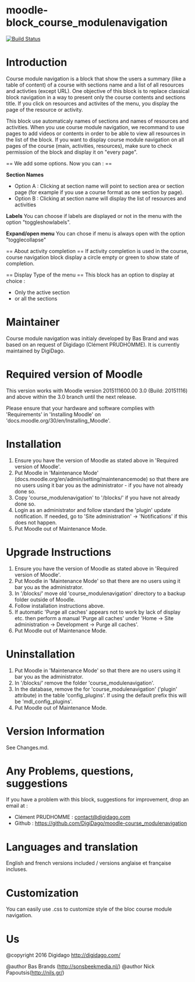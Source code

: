 # moodle-block_course_modulenavigation

[![Build Status](https://travis-ci.org/nikpap/moodle_course_menunavigation.svg?branch=master)](https://travis-ci.org/nikpap/moodle_course_menunavigation)

Introduction
============
Course module navigation is a block that show the users a summary (like a table of content) of a course with sections name and a list of all resources and activties (except URL). One objective of this block is to replace classical block navigation in a way to present only the course contents and sections title.
If you click on resources and activites of the menu, you display the page of the resource or activity.

This block use automaticaly names of sections and names of resources and activities. When you use course module navigation, we recommand to use pages to add videos or contents in order to be able to view all resources in the list of the block.
If you want to display course module navigation on all pages of the course (main, activities, resources), make sure to check permission of the block and display it on "every page".

== We add some options. Now you can : ==

**Section Names**
- Option A : Clicking at section name will point to section area or section page (for example if you use a course format as one section by page).
- Option B : Clicking at section name will display the list of resources and activities

**Labels**
You can choose if labels are displayed or not in the menu with the option "toggleshowlabels".

**Expand/open menu**
You can chose if menu is always open with the option "togglecollapse"


== About activity completion ==
If activity completion is used in the course, course navigation block display a circle empty or green to show state of completion. 

== Display Type of the menu ==
This block has an option to display at choice :
- Only the active section
- or all the sections 

Maintainer
============
Course module navigation was initialy developed by Bas Brand and was based on an request of Digidago (Clément PRUDHOMME). It is currently maintained by DigiDago.


Required version of Moodle
==========================
This version works with Moodle version 2015111600.00 3.0 (Build: 20151116) and above within the 3.0 branch until the
next release.

Please ensure that your hardware and software complies with 'Requirements' in 'Installing Moodle' on
'docs.moodle.org/30/en/Installing_Moodle'.


Installation
============
 1. Ensure you have the version of Moodle as stated above in 'Required version of Moodle'.  
 2. Put Moodle in 'Maintenance Mode' (docs.moodle.org/en/admin/setting/maintenancemode) so that there are no 
    users using it bar you as the administrator - if you have not already done so.
 3. Copy 'course_modulenavigation' to '/blocks/' if you have not already done so.
 4. Login as an administrator and follow standard the 'plugin' update notification.  If needed, go to
    'Site administration' -> 'Notifications' if this does not happen.
 5.  Put Moodle out of Maintenance Mode.

Upgrade Instructions
====================
 1. Ensure you have the version of Moodle as stated above in 'Required version of Moodle'.
 2. Put Moodle in 'Maintenance Mode' so that there are no users using it bar you as the administrator.
 3. In '/blocks/' move old 'course_modulenavigation' directory to a backup folder outside of Moodle.
 4. Follow installation instructions above.
 5. If automatic 'Purge all caches' appears not to work by lack of display etc. then perform a manual 'Purge all caches'
    under 'Home -> Site administration -> Development -> Purge all caches'.
 6. Put Moodle out of Maintenance Mode.

Uninstallation
==============
 1. Put Moodle in 'Maintenance Mode' so that there are no users using it bar you as the administrator.
 2. In '/blocks/' remove the folder 'course_modulenavigation'.
 4. In the database, remove the for 'course_modulenavigation' ('plugin' attribute) in the table 'config_plugins'.  If
    using the default prefix this will be 'mdl_config_plugins'.
 5. Put Moodle out of Maintenance Mode.

Version Information
===================
See Changes.md.


Any Problems, questions, suggestions
===================
If you have a problem with this block, suggestions for improvement, drop an email at :
- Clément PRUDHOMME :  contact@digidago.com
- Github : https://github.com/DigiDago/moodle-course_modulenavigation


Languages and translation
===================
English and french versions included / versions anglaise et française incluses.


Customization
===================
You can easily use .css to customize style of the bloc course module navigation.



Us
==
@copyright 2016 Digidago http://digidago.com/

@author Bas Brands (http://sonsbeekmedia.nl/)
@author Nick Papoutsis(http://nils.gr/)